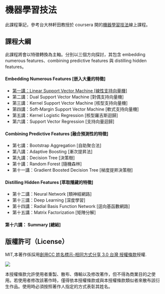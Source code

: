 # 機器學習技法
此課程筆記，參考台大林軒田教授於 coursera 開的[機器學習技法](https://www.coursera.org/learn/machine-learning-techniques)線上課程。

## 課程大綱
此課程將會以特徵轉換為主軸。分別以三個方向探討，其包含 embedding numerous features、combining predictive features 與 distilling hidden features。

#### Embedding Numerous Features [嵌入大量的特徵]
- [第一講：Linear Support Vector Machine [線性支持向量機]](./Lecture1-Linear-Support-Vector-Machine.md)
- 第二講：Dual Support Vector Machine [對偶支持向量機]
- 第三講：Kernel Support Vector Machine [核型支持向量機]
- 第四講：Soft-Margin Support Vector Machine [軟式支持向量機]
- 第五講：Kernel Logistic Regression [核型羅吉斯迴歸]
- 第六講：Support Vector Regression [支持向量迴歸]
#### Combining Predictive Features [融合預測性的特徵]
- 第七講：Bootstrap Aggregation [自助聚合法]
- 第八講：Adaptive Boosting [漸次提昇法]
- 第九講：Decision Tree [決策樹]
- 第十講：Random Forest [隨機森林]
- 第十一講：Gradient Boosted Decision Tree [梯度提昇決策樹]

#### Distilling Hidden Features [萃取隱藏的特徵]
- 第十二講：Neural Network [類神經網路]
- 第十三講：Deep Learning [深度學習]
- 第十四講：Radial Basis Function Network [逕向基函數網路]
- 第十五講：Matrix Factorization [矩陣分解]

#### 第十六講： Summary [總結]

## 版權許可（License）

MIT,本著作係採用[創用CC 姓名標示-相同方式分享 3.0 台灣 授權條款](https://creativecommons.org/licenses/by-nc/3.0/)授權.

![](https://kdchang.gitbooks.io/react101/content/cc-by-nc-sa.png)

本授權條款允許使用者重製、散布、傳輸以及修改著作，但不得為商業目的之使用。若使用者修改該著作時，僅得依本授權條款或與本授權條款類似者來散布該衍生作品。使用時必須按照著作人指定的方式表彰其姓名。


[license-image]: https://img.shields.io/badge/license-MIT-blue.svg
[license-url]: https://github.com/andy6804tw/ecare-cjcu-sheepherd-web-2018/blob/master/LICENSE
